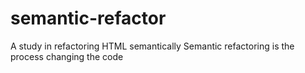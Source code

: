 # semantic-refactor
A study in refactoring HTML semantically 
Semantic refactoring is the process changing the code  
